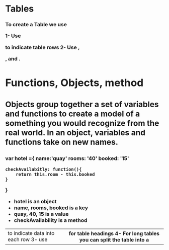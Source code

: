 # Tables 

### To create a Table we use <Table>

1- Use <tr> to indicate table rows
2- Use <td> to indicate data into each row
3- use <th> for table headings
4- For long tables you can split the table into a <thead>, 
<tbody>, and <tfoot>.

# Functions, Objects, method 

## Objects group together a set of variables and functions to create a model of a something you would recognize from the real world. In an object, variables and functions take on new names. 

### 
var hotel ={
    name:'quay'
    rooms: '40'
    booked: '15'

    checkAvailabitly: function(){
        return this.room - this.booked
    }
}

- hotel is an object 
- name, rooms, booked is a key
- quay, 40, 15 is a value
- checkAvailability is a method

